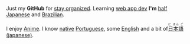 Just my **GitHub** for
[stay organized](https://www.youtube.com/watch?v=s8yT8Eh_efE). Learning [web app dev](http://www.sitepoint.com/long-live-web-app/) 
**I'm** [half Japanese](https://en.wikipedia.org/wiki/H%C4%81fu) and [Brazilian](https://en.wikipedia.org/wiki/Japanese_Brazilian).

I enjoy [Anime](https://en.wikipedia.org/wiki/Anime).
I know [native](https://en.wikipedia.org/wiki/Native_language) [Portuguese](https://en.wikipedia.org/wiki/Portuguese_language),
some
[English](https://en.wikipedia.org/wiki/English_language)
and a bit of 
[<ruby>日本語<rt>に ほん ご</ruby>(japanese)](https://en.wikipedia.org/wiki/Japanese_language). 




